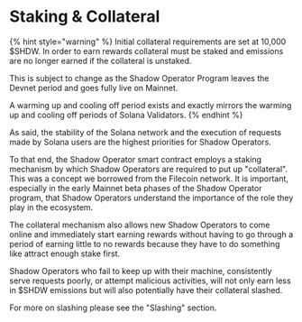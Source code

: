 # Staking & Collateral

{% hint style="warning" %}
Initial collateral requirements are set at 10,000 $SHDW. In order to earn rewards collateral must be staked and emissions are no longer earned if the collateral is unstaked.&#x20;

This is subject to change as the Shadow Operator Program leaves the Devnet period and goes fully live on Mainnet.

A warming up and cooling off period exists and exactly mirrors the warming up and cooling off periods of Solana Validators.
{% endhint %}

As said, the stability of the Solana network and the execution of requests made by Solana users are the highest priorities for Shadow Operators.

To that end, the Shadow Operator smart contract employs a staking mechanism by which Shadow Operators are required to put up "collateral". This was a concept we borrowed from the Filecoin network. It is important, especially in the early Mainnet beta phases of the Shadow Operator program, that Shadow Operators understand the importance of the role they play in the ecosystem.

The collateral mechanism also allows new Shadow Operators to come online and immediately start earning rewards without having to go through a period of earning little to no rewards because they have to do something like attract enough stake first.

Shadow Operators who fail to keep up with their machine, consistently serve requests poorly, or attempt malicious activities, will not only earn less in $SHDW emissions but will also potentially have their collateral slashed.

For more on slashing please see the "Slashing" section.

